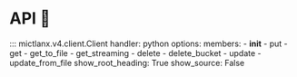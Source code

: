 # API 📖
<!-- ## Client -->
::: mictlanx.v4.client.Client
    handler: python
    options:
      members:
        - __init__
        - put
        - get
        - get_to_file
        - get_streaming
        - delete
        - delete_bucket
        - update
        - update_from_file
      show_root_heading: True
      show_source: False